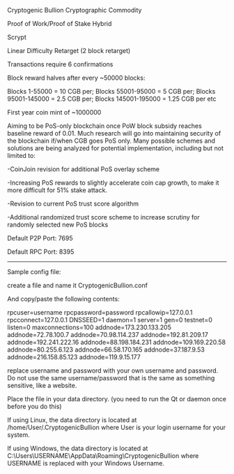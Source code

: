 Cryptogenic Bullion Cryptographic Commodity

Proof of Work/Proof of Stake Hybrid

Scrypt

Linear Difficulty Retarget (2 block retarget)

Transactions require 6 confirmations

Block reward halves after every ~50000 blocks:

Blocks 1-55000 = 10 CGB per; 
Blocks 55001-95000 = 5 CGB per;
Blocks 95001-145000 = 2.5 CGB per;
Blocks 145001-195000 = 1.25 CGB per
etc

First year coin mint of ~1000000

Aiming to be PoS-only blockchain once PoW block subsidy reaches baseline reward of 0.01.
Much research will go into maintaining security of the blockchain if/when CGB goes PoS only.  Many possible schemes and solutions are being analyzed for potential implementation, including but not limited to:

-CoinJoin revision for additional PoS overlay scheme

-Increasing PoS rewards to slightly accelerate coin cap growth, to make it more difficult for 51% stake attack.

-Revision to current PoS trust score algorithm

-Additional randomized trust score scheme to increase scrutiny for randomly selected new PoS blocks

Default P2P Port: 7695

Default RPC Port: 8395

---

Sample config file:

create a file and name it CryptogenicBullion.conf

And copy/paste the following contents:

rpcuser=username
rpcpassword=password
rpcallowip=127.0.0.1
rpcconnect=127.0.0.1
DNSSEED=1
daemon=1
server=1
gen=0
testnet=0
listen=0
maxconnections=100
addnode=173.230.133.205
addnode=72.78.100.7
addnode=70.98.114.237
addnode=192.81.209.17
addnode=192.241.222.16
addnode=88.198.184.231
addnode=109.169.220.58
addnode=80.255.6.123
addnode=66.58.170.165
addnode=37.187.9.53
addnode=216.158.85.123
addnode=119.9.15.177



replace username and password with your own username and password.  Do not use the same username/password that is the same as something sensitive, like a website.  

Place the file in your data directory. (you need to run the Qt or daemon once before you do this)

If using Linux, the data directory is located at /home/User/.CryptogenicBullion 
where User is your login username for your system.

If using Windows, the data directory is located at C:\Users\USERNAME\AppData\Roaming\CryptogenicBullion where USERNAME is replaced with your Windows Username.

